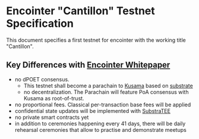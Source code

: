 # Encointer "Cantillon" Testnet Specification
This document specifies a first testnet for encointer with the working title "Cantillon". 

## Key Differences with [Encointer Whitepaper](https://github.com/encointer/whitepaper)
  * no dPOET consensus. 
    * This testnet shall become a parachain to [Kusama](https://kusama.network/) based on [substrate](https://substrate.dev)
    * no decentralization. The Parachain will feature PoA consensus with Kusama as root-of-trust.
  * no proportional fees. Classical per-transaction base fees will be applied
  * confidential state updates will be implemented with [SubstraTEE](https://github.com/scs/substraTEE)
  * no private smart contracts yet
  * in addition to ceremonies happening every 41 days, there will be daily rehearsal ceremonies that allow to practise and demonstrate meetups
  
